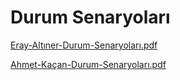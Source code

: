 #  Durum Senaryoları

[Eray-Altıner-Durum-Senaryoları.pdf](https://github.com/user-attachments/files/19510988/Eray-Altiner-Durum-Senaryolari.pdf)

[Ahmet-Kaçan-Durum-Senaryoları.pdf](https://github.com/user-attachments/files/19511010/Ahmet-Kacan-Durum-Senaryolari.pdf)
